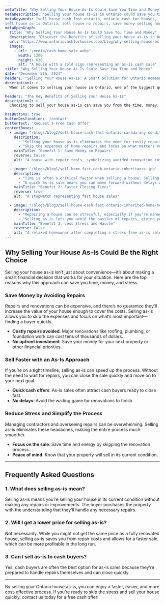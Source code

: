 ```yaml
---
metaTitle: "Why Selling Your House As-Is Could Save You Time and Money"
metaDescription: "Selling your house as-is in Ontario could save you time and money. Learn why skipping repairs and renovations can be the smartest decision for a quick and profitable sale."
metaKeywords: "sell house cash fast ontario, ontario cash for houses,
sell house as-is Ontario, sell house no repairs, save money selling house, as-is house sale benefits, quick house sale Ontario"
metaOpenGraph:
  title: "Why Selling Your House As-Is Could Save You Time and Money"
  description: "Discover the benefits of selling your house as-is in Ontario. Save time, avoid repair costs, and close faster with this hassle-free option."
  url: "https://www.ontariocashforhouses.com/blog/why-selling-house-as-is-saves-time-money"
  images:
    - url: "/media/cash-home-sale.webp"
      width: 1200
      height: 630
      alt: "A house with a sold sign representing an as-is cash sale"
title: "Why Selling Your House As-Is Could Save You Time and Money"
date: "December 5th, 2024"
header1: "Selling Your House As-Is: A Smart Solution for Ontario Homeowners"
description1: >
  When it comes to selling your house in Ontario, one of the biggest questions is whether to invest in repairs and renovations or sell as-is. While fixing up your property might seem like the best way to maximize its value, it’s not always necessary—or practical. Selling your house as-is could be the key to saving time, avoiding stress, and maximizing your profits. In this article, we’ll explore why selling your house without making any repairs can be a smart financial and practical decision.

header2: "The Key Benefits of Selling Your House As-Is"
description2: >
  Choosing to sell your house as-is can save you from the time, money, and effort required to prepare your property for sale. Whether you’re dealing with a tight timeline, limited resources, or a house that needs major repairs, this option offers a quick and hassle-free solution. Below, we’ll highlight the top benefits of selling your Ontario house as-is.

hasButtons: true
buttonDestination: '/contact'
buttonText: 'Request a Free Cash Offer'
contentBoxes:
  - image: "/blogs/blog2/sell-house-cash-fast-ontario-canada-any-condition.webp"
    description: 
      - "Selling your house as-is eliminates the need for costly repairs and renovations. A seller in Toronto chose to sell their house as-is rather than spend $20,000 fixing the roof. This decision allowed them to close quickly and use the cash for their next home purchase."
      - "Skip the expenses of home repairs and focus on what matters most—selling quickly and efficiently."
    mainTitle: "Benefit 1: Save Money on Repairs"
    reverse: false
    alt: "A house with repair tools, symbolizing avoided renovation costs"

  - image: "/blogs/blog1/sell-home-fast-cash-ontario-inheritance.jpg"
    description: 
      - "Time is often a critical factor when selling a house. Selling as-is ensures a faster process since you won’t need to wait weeks or months for repairs to be completed. One family in Ottawa closed their as-is sale within 10 days, compared to the 3 months it took their neighbor who opted for renovations."
      - "A quick as-is sale means you can move forward without delays and start the next chapter of your life sooner."
    mainTitle: "Benefit 2: Faster Closing Times"
    reverse: true
    alt: "A stopwatch representing fast house sales"

  - image: "/blogs/blog3/sell-house-cash-fast-ontario-inherited-home-meeting.webp"
    description: 
      - "Repairing a house can be stressful, especially if you’re managing contractors, delays, and unexpected expenses. A seller in Hamilton opted for an as-is sale to avoid the stress of renovating their property, finding it much easier to work with a cash buyer who accepted the house in its current condition."
      - "Selling as-is lets you avoid the hassles of repairs, giving you peace of mind throughout the process."
    mainTitle: "Benefit 3: Less Stress and Hassle"
    reverse: false
    alt: "A relaxed homeowner after completing a stress-free as-is sale"
---
```


## **Why Selling Your House As-Is Could Be the Right Choice**

Selling your house as-is isn’t just about convenience—it’s about making a smart financial decision that works for your situation. Here are the top reasons why this approach can save you time, money, and stress.

### **Save Money by Avoiding Repairs**
Repairs and renovations can be expensive, and there’s no guarantee they’ll increase the value of your house enough to cover the costs. Selling as-is allows you to skip the expenses and focus on what’s most important—finding a buyer quickly. 

- **Costly repairs avoided**: Major renovations like roofing, plumbing, or foundation work can cost tens of thousands of dollars.
- **No upfront investment**: Save your money for your next property or other financial priorities.

### **Sell Faster with an As-Is Approach**
If you’re on a tight timeline, selling as-is can speed up the process. Without the need to wait for repairs, you can close the sale quickly and move on to your next goal.

- **Quick cash offers**: As-is sales often attract cash buyers ready to close fast.
- **No delays**: Avoid the waiting game for renovations to finish.

### **Reduce Stress and Simplify the Process**
Managing contractors and overseeing repairs can be overwhelming. Selling as-is eliminates these headaches, making the entire process much smoother.

- **Focus on the sale**: Save time and energy by skipping the renovation process.
- **Peace of mind**: Know that your property will sell in its current condition.

---

## **Frequently Asked Questions**

### **1. What does selling as-is mean?**
Selling as-is means you’re selling your house in its current condition without making any repairs or improvements. The buyer purchases the property with the understanding that they’ll handle any necessary repairs.

### **2. Will I get a lower price for selling as-is?**
Not necessarily. While you might not get the same price as a fully renovated house, selling as-is saves you from repair costs and allows for a faster sale, which can be more profitable in the long run.

### **3. Can I sell as-is to cash buyers?**
Yes, cash buyers are often the best option for as-is sales because they’re prepared to handle repairs themselves and can close quickly.

---

By selling your Ontario house as-is, you can enjoy a faster, easier, and more cost-effective process. If you’re ready to skip the stress and sell your house quickly, contact us today for a free cash offer!
